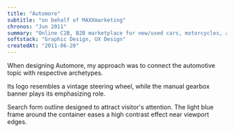 ```yaml
---
title: "Automore"
subtitle: "on behalf of MAXXmarketing"
chronos: "Jun 2011"
summary: "Online C2B, B2B marketplace for new/used cars, motorcycles, and trucks."
softstack: "Graphic Design, UX Design"
createdAt: "2011-06-20"
---
```


When designing Automore, my approach was to connect the automotive topic with respective archetypes.

Its logo resembles a vintage steering wheel, while the manual gearbox banner plays its emphasizing role.

Search form outline designed to attract visitor's attention. The light blue frame around the container eases a high contrast effect near viewport edges.
